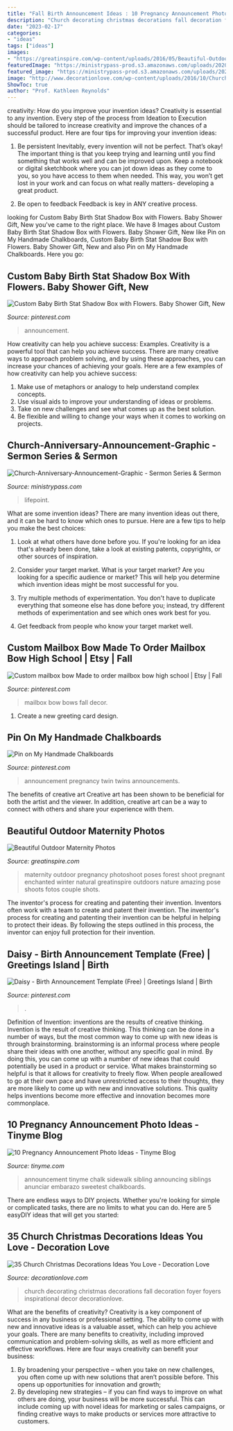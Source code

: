 ```yaml
---
title: "Fall Birth Announcement Ideas : 10 Pregnancy Announcement Photo Ideas"
description: "Church decorating christmas decorations fall decoration foyer foyers inspirational decor decorationlove"
date: "2023-02-17"
categories:
- "ideas"
tags: ["ideas"]
images:
- "https://greatinspire.com/wp-content/uploads/2016/05/Beautiful-Outdoor-Maternity-Photos-7.jpg"
featuredImage: "https://ministrypass-prod.s3.amazonaws.com/uploads/2020/12/Church-Anniversary_Title-Slide-1.jpg"
featured_image: "https://ministrypass-prod.s3.amazonaws.com/uploads/2020/12/Church-Anniversary_Title-Slide-1.jpg"
image: "http://www.decorationlove.com/wp-content/uploads/2016/10/Church-Foyer-Decorating-Ideas-Fall.jpg"
ShowToc: true
author: "Prof. Kathleen Reynolds"
---
```



creativity: How do you improve your invention ideas?
Creativity is essential to any invention. Every step of the process from Ideation to Execution should be tailored to increase creativity and improve the chances of a successful product. Here are four tips for improving your invention ideas:
1. Be persistent
Inevitably, every invention will not be perfect. That’s okay! The important thing is that you keep trying and learning until you find something that works well and can be improved upon. Keep a notebook or digital sketchbook where you can jot down ideas as they come to you, so you have access to them when needed. This way, you won’t get lost in your work and can focus on what really matters- developing a great product.

2. Be open to feedback
Feedback is key in ANY creative process.

	

		
looking for Custom Baby Birth Stat Shadow Box with Flowers. Baby Shower Gift, New you've came to the right place. We have 8 Images about Custom Baby Birth Stat Shadow Box with Flowers. Baby Shower Gift, New like Pin on My Handmade Chalkboards, Custom Baby Birth Stat Shadow Box with Flowers. Baby Shower Gift, New and also Pin on My Handmade Chalkboards. Here you go:
		
    
## Custom Baby Birth Stat Shadow Box With Flowers. Baby Shower Gift, New

<img loading=lazy src="https://i.pinimg.com/736x/46/66/61/466661c856d8ffbd6950b3288456100f.jpg" onerror="this.onerror=null;this.src='https://tse4.mm.bing.net/th?id=OIP.YPwrQk91ooXeUCeah8C-cQHaJ4&amp;pid=15.1';" alt="Custom Baby Birth Stat Shadow Box with Flowers. Baby Shower Gift, New">

_Source: pinterest.com_

>announcement. 

	

How creativity can help you achieve success: Examples.
Creativity is a powerful tool that can help you achieve success. There are many creative ways to approach problem solving, and by using these approaches, you can increase your chances of achieving your goals. Here are a few examples of how creativity can help you achieve success: 
1. Make use of metaphors or analogy to help understand complex concepts.
2. Use visual aids to improve your understanding of ideas or problems.
3. Take on new challenges and see what comes up as the best solution.
4. Be flexible and willing to change your ways when it comes to working on projects.

    
## Church-Anniversary-Announcement-Graphic - Sermon Series &amp; Sermon

<img loading=lazy src="https://ministrypass-prod.s3.amazonaws.com/uploads/2020/12/Church-Anniversary_Title-Slide-1.jpg" onerror="this.onerror=null;this.src='https://tse2.mm.bing.net/th?id=OIP.-WQHuDz3mvfXyKsHvb6kYQHaEK&amp;pid=15.1';" alt="Church-Anniversary-Announcement-Graphic - Sermon Series &amp; Sermon">

_Source: ministrypass.com_

>lifepoint. 

	

What are some invention ideas?
There are many invention ideas out there, and it can be hard to know which ones to pursue. Here are a few tips to help you make the best choices:
1. Look at what others have done before you. If you're looking for an idea that's already been done, take a look at existing patents, copyrights, or other sources of inspiration.

2. Consider your target market. What is your target market? Are you looking for a specific audience or market? This will help you determine which invention ideas might be most successful for you.

3. Try multiple methods of experimentation. You don't have to duplicate everything that someone else has done before you; instead, try different methods of experimentation and see which ones work best for you.

4. Get feedback from people who know your target market well.

    
## Custom Mailbox Bow Made To Order Mailbox Bow High School | Etsy | Fall

<img loading=lazy src="https://i.pinimg.com/originals/d9/f8/f9/d9f8f9e72c1bd9a588fca8ed5b890697.jpg" onerror="this.onerror=null;this.src='https://tse2.mm.bing.net/th?id=OIP.-GYv5ZBNV6x6o-zsKMXhaQHaNJ&amp;pid=15.1';" alt="Custom mailbox bow Made to order mailbox bow high school | Etsy | Fall">

_Source: pinterest.com_

>mailbox bow bows fall decor. 

	

1. Create a new greeting card design.

    
## Pin On My Handmade Chalkboards

<img loading=lazy src="https://i.pinimg.com/736x/19/55/2d/19552d6b678ff0319495097bafcc86a0--twins-announcement-pregnancy-announcements.jpg" onerror="this.onerror=null;this.src='https://tse3.mm.bing.net/th?id=OIP.QZPWzA5Hb0Fxy8tbzBbXQgHaLt&amp;pid=15.1';" alt="Pin on My Handmade Chalkboards">

_Source: pinterest.com_

>announcement pregnancy twin twins announcements. 

	

The benefits of creative art
Creative art has been shown to be beneficial for both the artist and the viewer. In addition, creative art can be a way to connect with others and share your experience with them.

    
## Beautiful Outdoor Maternity Photos

<img loading=lazy src="https://greatinspire.com/wp-content/uploads/2016/05/Beautiful-Outdoor-Maternity-Photos-7.jpg" onerror="this.onerror=null;this.src='https://tse3.mm.bing.net/th?id=OIP.3y6fX6I5NfO4r8l8ZFQJYwHaLb&amp;pid=15.1';" alt="Beautiful Outdoor Maternity Photos">

_Source: greatinspire.com_

>maternity outdoor pregnancy photoshoot poses forest shoot pregnant enchanted winter natural greatinspire outdoors nature amazing pose shoots fotos couple shots. 

	

The inventor's process for creating and patenting their invention.
Inventors often work with a team to create and patent their invention. The inventor's process for creating and patenting their invention can be helpful in helping to protect their ideas. By following the steps outlined in this process, the inventor can enjoy full protection for their invention.

    
## Daisy - Birth Announcement Template (Free) | Greetings Island | Birth

<img loading=lazy src="https://i.pinimg.com/736x/a2/7c/ff/a27cffa6290100b2dad2a58b504d8107.jpg" onerror="this.onerror=null;this.src='https://tse2.mm.bing.net/th?id=OIP.6TuNm2nKc65aLEIdGqg1LAHaK0&amp;pid=15.1';" alt="Daisy - Birth Announcement Template (Free) | Greetings Island | Birth">

_Source: pinterest.com_

>. 

	

Definition of Invention: inventions are the results of creative thinking.
Invention is the result of creative thinking. This thinking can be done in a number of ways, but the most common way to come up with new ideas is through brainstorming. brainstorming is an informal process where people share their ideas with one another, without any specific goal in mind. By doing this, you can come up with a number of new ideas that could potentially be used in a product or service.
What makes brainstorming so helpful is that it allows for creativity to freely flow. When people areallowed to go at their own pace and have unrestricted access to their thoughts, they are more likely to come up with new and innovative solutions. This quality helps inventions become more effective and innovation becomes more commonplace.

    
## 10 Pregnancy Announcement Photo Ideas - Tinyme Blog

<img loading=lazy src="https://www.tinyme.com/blog/wp-content/uploads/10-pregnancy-announcement-photo-ideas/10-Pregnancy-Announcement-Photo-Ideas-9.jpg" onerror="this.onerror=null;this.src='https://tse3.mm.bing.net/th?id=OIP.ieSTZyUa8pAZ1mpy56RI3AHaLH&amp;pid=15.1';" alt="10 Pregnancy Announcement Photo Ideas - Tinyme Blog">

_Source: tinyme.com_

>announcement tinyme chalk sidewalk sibling announcing siblings anunciar embarazo sweetest chalkboards. 

	

There are endless ways to DIY projects. Whether you're looking for simple or complicated tasks, there are no limits to what you can do. Here are 5 easyDIY ideas that will get you started: 

    
## 35 Church Christmas Decorations Ideas You Love - Decoration Love

<img loading=lazy src="http://www.decorationlove.com/wp-content/uploads/2016/10/Church-Foyer-Decorating-Ideas-Fall.jpg" onerror="this.onerror=null;this.src='https://tse2.mm.bing.net/th?id=OIP.RFRYj7dY3zp0Qqr3gruQcwHaJ3&amp;pid=15.1';" alt="35 Church Christmas Decorations Ideas You Love - Decoration Love">

_Source: decorationlove.com_

>church decorating christmas decorations fall decoration foyer foyers inspirational decor decorationlove. 

	

What are the benefits of creativity?
Creativity is a key component of success in any business or professional setting. The ability to come up with new and innovative ideas is a valuable asset, which can help you achieve your goals. There are many benefits to creativity, including improved communication and problem-solving skills, as well as more efficient and effective workflows. Here are four ways creativity can benefit your business: 
1) By broadening your perspective – when you take on new challenges, you often come up with new solutions that aren’t possible before. This opens up opportunities for innovation and growth; 
2) By developing new strategies – if you can find ways to improve on what others are doing, your business will be more successful. This can include coming up with novel ideas for marketing or sales campaigns, or finding creative ways to make products or services more attractive to customers.

